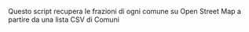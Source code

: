 Questo script recupera le frazioni di ogni comune su Open Street Map a partire da una lista CSV di Comuni
